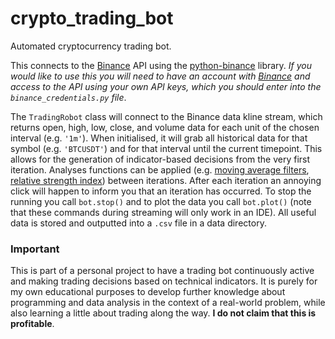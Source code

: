 # crypto_trading_bot
Automated cryptocurrency trading bot. 

This connects to the [Binance](https://www.binance.com) API using the [python-binance](https://python-binance.readthedocs.io/en/latest/) library. *If you would like to use this you will need to have an account with [Binance](https://www.binance.com) and access to the API using your own API keys, which you should enter into the `binance_credentials.py` file*.

The `TradingRobot` class will connect to the Binance data kline stream, which returns open, high, low, close, and volume data for each unit of the chosen interval (e.g. `'1m'`). When initialised, it will grab all historical data for that symbol (e.g. `'BTCUSDT'`) and for that interval until the current timepoint. This allows for the generation of indicator-based decisions from the very first iteration. Analyses functions can be applied (e.g. [moving average filters](https://en.wikipedia.org/wiki/Moving_average), [relative strength index](https://en.wikipedia.org/wiki/Relative_strength_index)) between iterations. After each iteration an annoying click will happen to inform you that an iteration has occurred. To stop the running you call `bot.stop()` and to plot the data you call `bot.plot()` (note that these commands during streaming will only work in an IDE). All useful data is stored and outputted into a `.csv` file in a data directory.

### Important
This is part of a personal project to have a trading bot continuously active and making trading decisions based on technical indicators. It is purely for my own educational purposes to develop further knowledge about programming and data analysis in the context of a real-world problem, while also learning a little about trading along the way. **I do not claim that this is profitable**.
